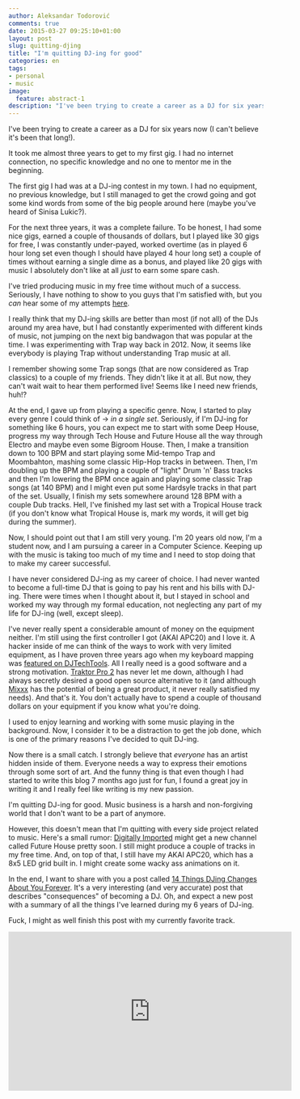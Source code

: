 ```yaml
---
author: Aleksandar Todorović
comments: true
date: 2015-03-27 09:25:10+01:00
layout: post
slug: quitting-djing
title: "I'm quitting DJ-ing for good"
categories: en
tags:
- personal
- music
image:
  feature: abstract-1
description: "I've been trying to create a career as a DJ for six years now (I can't believe it's been that long!). Now, it is time for me to quit."
---
```


I've been trying to create a career as a DJ for six years now (I can't believe it's been that long!).

It took me almost three years to get to my first gig. I had no internet connection, no specific knowledge and no one to mentor me in the beginning.

The first gig I had was at a DJ-ing contest in my town. I had no equipment, no previous knowledge, but I still managed to get the crowd going and got some kind words from some of the big people around here (maybe you've heard of Sinisa Lukic?).

For the next three years, it was a complete failure. To be honest, I had some nice gigs, earned a couple of thousands of dollars, but I played like 30 gigs for free, I was constantly under-payed, worked overtime (as in played 6 hour long set even though I should have played 4 hour long set) a couple of times without earning a single dime as a bonus, and played like 20 gigs with music I absolutely don't like at all _just_ to earn some spare cash.

I've tried producing music in my free time without much of a success. Seriously, I have nothing to show to you guys that I'm satisfied with, but you _can_ hear some of my attempts [here](htttp://soundcloud.com/r3bldj).

I really think that my DJ-ing skills are better than most (if not all) of the DJs around my area have, but I had constantly experimented with different kinds of music, not jumping on the next big bandwagon that was popular at the time. I was experimenting with Trap way back in 2012. Now, it seems like everybody is playing Trap without understanding Trap music at all.

I remember showing some Trap songs (that are now considered as Trap classics) to a couple of my friends. They didn't like it at all. But now, they can't wait wait to hear them performed live! Seems like I need new friends, huh!?

At the end, I gave up from playing a specific genre. Now, I started to play every genre I could think of -> _in a single set_. Seriously, if I'm DJ-ing for something like 6 hours, you can expect me to start with some Deep House, progress my way through Tech House and Future House all the way through Electro and maybe even some Bigroom House. Then, I make a transition down to 100 BPM and start playing some Mid-tempo Trap and Moombahton, mashing some classic Hip-Hop tracks in between. Then, I'm doubling up the BPM and playing a couple of "light" Drum 'n' Bass tracks and then I'm lowering the BPM once again and playing some classic Trap songs (at 140 BPM) and I might even put some Hardsyle tracks in that part of the set. Usually, I finish my sets somewhere around 128 BPM with a couple Dub tracks. Hell, I've finished my last set with a Tropical House track (if you don't know what Tropical House is, mark my words, it will get big during the summer).

Now, I should point out that I am still very young. I'm 20 years old now, I'm a student now, and I am pursuing a career in a Computer Science. Keeping up with the music is taking too much of my time and I need to stop doing that to make my career successful.

I have never considered DJ-ing as my career of choice. I had never wanted to become a full-time DJ that is going to pay his rent and his bills with DJ-ing. There were times when I thought about it, but I stayed in school and worked my way through my formal education, not neglecting any part of my life for DJ-ing (well, except sleep).

I've never really spent a considerable amount of money on the equipment neither. I'm still using the first controller I got (AKAI APC20) and I love it. A hacker inside of me can think of the ways to work with very limited equipment, as I have proven three years ago when my keyboard mapping was [featured on DJTechTools](http://djtechtools.com/2012/03/06/djing-with-a-computer-keyboard/). All I really need is a good software and a strong motivation. [Traktor Pro 2](http://www.native-instruments.com/en/products/traktor/dj-software/traktor-pro-2/) has never let me down, although I had always secretly desired a good open source alternative to it (and although [Mixxx](http://mixxx.org/) has the potential of being a great product, it never really satisfied my needs). And that's it. You don't actually have to spend a couple of thousand dollars on your equipment if you know what you're doing.

I used to enjoy learning and working with some music playing in the background. Now, I consider it to be a distraction to get the job done, which is one of the primary reasons I've decided to quit DJ-ing.

Now there is a small catch. I strongly believe that _everyone_ has an artist hidden inside of them. Everyone needs a way to express their emotions through some sort of art. And the funny thing is that even though I had started to write this blog 7 months ago just for fun, I found a great joy in writing it and I really feel like writing is my new passion.

I'm quitting DJ-ing for good. Music business is a harsh and non-forgiving world that I don't want to be a part of anymore.

However, this doesn't mean that I'm quitting with every side project related to music. Here's a small rumor: [Digitally Imported](http://www.di.fm) might get a new channel called Future House pretty soon. I still might produce a couple of tracks in my free time. And, on top of that, I still have my AKAI APC20, which has a 8x5 LED grid built in. I might create some wacky ass animations on it.

In the end, I want to share with you a post called [14 Things DJing Changes About You Forever](http://www.digitaldjtips.com/2015/03/14-things-djing-changes-forever/). It's a very interesting (and very accurate) post that describes "consequences" of becoming a DJ. Oh, and expect a new post with a summary of all the things I've learned during my 6 years of DJ-ing.

Fuck, I might as well finish this post with my currently favorite track.

<iframe width="560" height="315" src="https://www.youtube.com/embed/dYc5tTvBlFE" frameborder="0" allowfullscreen></iframe>

